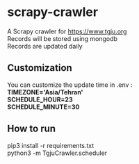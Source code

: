 # scrapy-crawler
A Scrapy crawler for https://www.tgju.org <br>
Records will be stored using mongodb<br>
Records are updated daily<br>
## Customization
You can customize the update time in .env :<br>
**TIMEZONE='Asia/Tehran'**<br>
**SCHEDULE_HOUR=23**<br>
**SCHEDULE_MINUTE=30**<br>

## How to run
pip3 install -r requirements.txt<br>
python3 -m TgjuCrawler.scheduler
